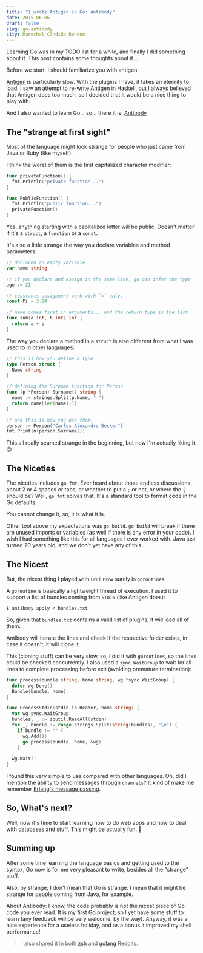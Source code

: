 ```yaml
---
title: "I wrote Antigen in Go: Antibody"
date: 2015-06-06
draft: false
slug: go-antibody
city: Marechal Cândido Rondon
---
```


Learning Go was in my TODO list for a while, and finally I did something about it. This post contains some thoughts about it...

Before we start, I should familiarize you with antigen.

[Antigen](http://github.com/zsh-users/antigen) is particularly slow. With the plugins I have, it takes an eternity to load. I saw an attempt to re-write Antigen in Haskell, but I always believed that Antigen does too much, so I decided that it would be
a nice thing to play with. 

And I also wanted to learn Go... so... there it is: [Antibody](http://github.com/caarlos0/antibody)

## The "strange at first sight"

Most of the language might look strange for people who just came from Java or Ruby (like myself).

I think the worst of them is the first capitalized character modifier:

```go
func privateFunction() {
  fmt.Println("private function...")
}

func PublicFunction() {
  fmt.Println("public function...")
  privateFunction()
}
```

Yes, anything starting with a capitalized letter will be public. Doesn't matter if it's a `struct`, a `function` or a `const`.

It's also a little strange the way you declare variables and method parameters:

```go
// declared an empty variable
var name string

// if you declare and assign in the same line, go can infer the type
age := 21

// constants assignment work with `=` only.
const Pi = 3.14

// name comes first in arguments... and the return type is the last
func sum(a int, b int) int {
  return a + b
}
```

The way you declare a method in a `struct` is also different from what I was used to in other languages:

```go
// this is how you define a type
type Person struct {
  Name string
}

// defining the Surname function for Person
func (p *Person) Surname() string {
  name := strings.Split(p.Name, " ")
  return name[len(name)-1]
}

// and this is how you use them:
person := Person{"Carlos Alexandro Becker"}
fmt.Println(person.Surname())
```

This all really seamed strange in the beginning, but now I'm actually liking it. 😌

## The Niceties

The niceties includes `go fmt`. Ever heard about those endless discussions about 2 or 4 spaces or tabs, or whether to put a `;` or not, or where the `{`  should be? Well, `go fmt` solves that. It's a standard tool to format code in the Go defaults. 

You cannot change it, so, it is what it is.

Other tool above my expectations was `go build`. `go build` will break if there are unused imports or variables (as well if there is any error in your code). I wish I had something like this for all languages I ever worked with. Java just turned 20 years old, and we don't yet have any of this...

## The Nicest

But, the nicest thing I played with until now surely is `goroutines`. 

A `goroutine` is basically a lightweight thread of execution. I used it to support a list of bundles coming from `STDIN` (like Antigen does):

```shell
$ antibody apply < bundles.txt
```

So, given that `bundles.txt` contains a valid list of plugins, it will load all of them.

Antibody will iterate the lines and check if the respective folder exists, in case it doesn't, it will clone it.

This (cloning stuff) can be very slow, so, I did it with `goroutines`, so the lines could be checked concurrently. I also used a `sync.WaitGroup` to wait for all lines to complete processing before exit (avoiding premature termination):

```go
func process(bundle string, home string, wg *sync.WaitGroup) {
  defer wg.Done()
  Bundle(bundle, home)
}

func ProcessStdin(stdin io.Reader, home string) {
  var wg sync.WaitGroup
  bundles, _ := ioutil.ReadAll(stdin)
  for _, bundle := range strings.Split(string(bundles), "\n") {
    if bundle != "" {
      wg.Add(1)
      go process(bundle, home, &wg)
    }
  }
  wg.Wait()
}
```

I found this very simple to use compared with other languages. Oh, did I mention the ability to send messages through `channels`? It kind of make me remember [Erlang's message passing](http://erlang.org/doc/getting_started/conc_prog.html).

## So, What's next?

Well, now it's time to start learning how to do web apps and how to deal with databases and stuff. This might be actually fun. 🍺

## Summing up

After some time learning the language basics and getting used to the syntax, Go now is for me very pleasant to write, besides all the "strange" stuff.

Also, by strange, I don't mean that Go is strange. I mean that it might be strange for people coming from Java, for example.

About Antibody: I know, the code probably is not the nicest piece of Go code you ever read. It is my first Go project, so I yet have some stuff to learn (any feedback will be very welcome, by the way). Anyway, it was a nice experience for a useless holiday, and as a bonus it improved my shell performance!

> I also shared it in both [zsh](http://www.reddit.com/r/zsh/comments/38lt3h/caarlos0antibody_a_faster_and_simpler_version_of/) and [golang](http://www.reddit.com/r/golang/comments/38t3r7/caarlos0antibody_a_faster_and_simpler_antigen/) Reddits.
